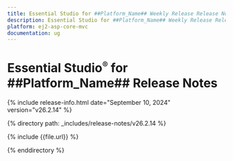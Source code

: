 ```yaml
---
title: Essential Studio for ##Platform_Name## Weekly Release Release Notes  
description: Essential Studio for ##Platform_Name## Weekly Release Release Notes  
platform: ej2-asp-core-mvc
documentation: ug
---
```


# Essential Studio<sup style="font-size:70%">&reg;</sup> for ##Platform_Name##  Release Notes  

{% include release-info.html date="September 10, 2024"  version="v26.2.14" %}

{% directory path: _includes/release-notes/v26.2.14 %}

{% include {{file.url}} %}

{% enddirectory %}